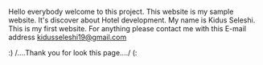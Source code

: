 Hello everybody welcome to this project. This website is my sample website. It's discover about Hotel development.
My name is Kidus Seleshi.
This is my first website.
For anything please contact me with this E-mail address kidusseleshi19@gmail.com

 :)   /....Thank you for look this page..../  (: